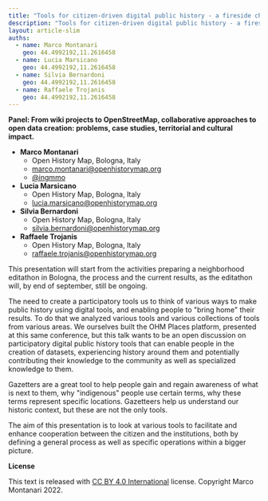 ```yaml
---
title: "Tools for citizen-driven digital public history - a fireside chat"
description: "Tools for citizen-driven digital public history - a fireside chat"
layout: article-slim
auths:
  - name: Marco Montanari
    geo: 44.4992192,11.2616458
  - name: Lucia Marsicano
    geo: 44.4992192,11.2616458
  - name: Silvia Bernardoni
    geo: 44.4992192,11.2616458
  - name: Raffaele Trojanis
    geo: 44.4992192,11.2616458
---
```


**Panel: From wiki projects to OpenStreetMap, collaborative approaches to open data creation: problems, case studies, territorial and cultural impact.**

- **Marco Montanari**
  - Open History Map, Bologna, Italy
  - [marco.montanari@openhistorymap.org](mailto:marco.montanari@openhistorymap.org)
  - [@ingmmo](https://twitter.com/ingmmo)
- **Lucia Marsicano**
  - Open History Map, Bologna, Italy
  - [lucia.marsicano@openhistorymap.org](mailto:lucia.marsicano@openhistorymap.org)
- **Silvia Bernardoni**
  - Open History Map, Bologna, Italy
  - [silvia.bernardoni@openhistorymap.org](mailto:silvia.bernardoni@openhistorymap.org)
- **Raffaele Trojanis**
  - Open History Map, Bologna, Italy
  - [raffaele.trojanis@openhistorymap.org](mailto:raffaele.trojanis@openhistorymap.org)


This presentation will start from the activities preparing a neighborhood editathon in Bologna, the process and the current results, as the editathon will, by end of september, still be ongoing. 

The need to create a participatory tools us to think of various ways to make public history using digital tools, and enabling people to "bring home" their results. To do that we analyzed various tools and various collections of tools from various areas. We ourselves built the OHM Places platform, presented at this same conference, but this talk wants to be an open discussion on participatory digital public history tools that can enable people in the creation of datasets, experiencing history around them and potentially contributing their knowledge to the community as well as specialized knowledge to them. 

Gazetters are a great tool to help people gain and regain awareness of what is next to them, why "indigenous" people use certain terms, why these terms represent specific locations. Gazetteers help us understand our historic context, but these are not the only tools. 

The aim of this presentation is to look at various tools to facilitate and enhance cooperation between the citizen and the institutions, both by defining a general process as well as specific operations within a bigger picture. 

**License**

This text is released with [CC BY 4.0 International](https://creativecommons.org/licenses/by/4.0/) license. Copyright Marco Montanari 2022.
